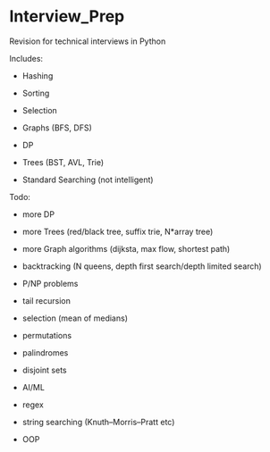 # Interview_Prep

Revision for technical interviews in Python 

Includes:

- Hashing

- Sorting

- Selection 

- Graphs (BFS, DFS)

- DP 

- Trees (BST, AVL, Trie)

- Standard Searching (not intelligent)


Todo:

- more DP

- more Trees (red/black tree, suffix trie, N*array tree)

- more Graph algorithms (dijksta, max flow, shortest path)

- backtracking (N queens, depth first search/depth limited search)

- P/NP problems

- tail recursion

- selection (mean of medians)

- permutations

- palindromes

- disjoint sets

- AI/ML

- regex

- string searching (Knuth–Morris–Pratt etc)

- OOP